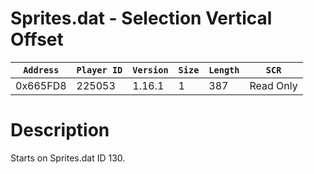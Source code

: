 # Sprites.dat - Selection Vertical Offset

| `Address` | `Player ID` | `Version` | `Size` | `Length` | `SCR` |
| ---------- | ----------- | --------- | ------ | -------- | ---- |
| 0x665FD8 | 225053 | 1.16.1 | 1 | 387 | Read Only |

# Description

Starts on Sprites.dat ID 130.